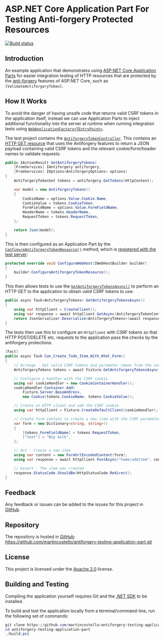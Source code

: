 # ASP.NET Core Application Part For Testing Anti-forgery Protected Resources

[![Build status](https://github.com/martincostello/antiforgery-testing-application-part/workflows/build/badge.svg?branch=main&event=push)](https://github.com/martincostello/antiforgery-testing-application-part/actions?query=workflow%3Abuild+branch%3Amain+event%3Apush)

## Introduction

An example application that demonstrates using [ASP.NET Core Application Parts](https://docs.microsoft.com/en-us/aspnet/core/mvc/advanced/app-parts "Share controllers, views, Razor Pages and more with Application Parts") for easier integration testing of HTTP resources that are protected by the [anti-forgery](https://docs.microsoft.com/en-us/aspnet/core/security/anti-request-forgery "Prevent Cross-Site Request Forgery (XSRF/CSRF) attacks in ASP.NET Core") features of ASP.NET Core, such as `[ValidateAntiforgeryToken]`.

## How It Works

To avoid the danger of having unsafe code that returns valid CSRF tokens in the application itself, instead we can use Application Parts to inject additional functionality into the server at runtime when running integration tests using [`WebApplicationFactory<TEntryPoint>`](https://docs.microsoft.com/en-us/aspnet/core/test/integration-tests "Integration tests in ASP.NET Core").

The test project contains the [`AntiforgeryTokenController`](https://github.com/martincostello/antiforgery-testing-application-part/blob/main/tests/TodoApp.Tests/AntiforgeryTokenController.cs). This contains an [HTTP GET resource](https://github.com/martincostello/antiforgery-testing-application-part/blob/bb5a005c4defb83eeb858565ea5eb83effdf8d37/tests/TodoApp.Tests/AntiforgeryTokenController.cs#L39-L58) that uses the Antiforgery features to return a JSON payload containing valid CSRF tokens and the relevant cookie/form/header names to validate requests:

```csharp
public IActionResult GetAntiforgeryTokens(
    [FromServices] IAntiforgery antiforgery,
    [FromServices] IOptions<AntiforgeryOptions> options)
{
    AntiforgeryTokenSet tokens = antiforgery.GetTokens(HttpContext);

    var model = new AntiforgeryTokens()
    {
        CookieName = options.Value.Cookie.Name,
        CookieValue = tokens.CookieToken,
        FormFieldName = options.Value.FormFieldName,
        HeaderName = tokens.HeaderName,
        RequestToken = tokens.RequestToken,
    };

    return Json(model);
}
```

This is then configured as an Application Part by the [`ConfigureAntiforgeryTokenResource()`](https://github.com/martincostello/antiforgery-testing-application-part/blob/bb5a005c4defb83eeb858565ea5eb83effdf8d37/tests/TodoApp.Tests/IWebHostBuilderExtensions.cs#L25-L35) method, which is [registered with the test server](https://github.com/martincostello/antiforgery-testing-application-part/blob/bb5a005c4defb83eeb858565ea5eb83effdf8d37/tests/TodoApp.Tests/TestServerFixture.cs#L62):

```csharp
protected override void ConfigureWebHost(IWebHostBuilder builder)
{
    builder.ConfigureAntiforgeryTokenResource();
}
```

This then allows tests to use the [`GetAntiforgeryTokensAsync()`](https://github.com/martincostello/antiforgery-testing-application-part/blob/bb5a005c4defb83eeb858565ea5eb83effdf8d37/tests/TodoApp.Tests/TestServerFixture.cs#L46-L57) to perform an HTTP GET to the application to obtain valid CSRF tokens to use:

```csharp
public async Task<AntiforgeryTokens> GetAntiforgeryTokensAsync()
{
    using var httpClient = CreateClient();
    using var response = await httpClient.GetAsync(AntiforgeryTokenController.GetTokensUri);
    return JsonSerializer.Deserialize<AntiforgeryTokens>(await response.Content.ReadAsStringAsync());
}
```

The tests then use this to configure an `HttpClient` with CSRF tokens so that HTTP POST/DELETE etc. requests to the application pass the checks by the antiforgery protections.

```csharp
[Fact]
public async Task Can_Create_Todo_Item_With_Html_Form()
{
    // Arrange - Get valid CSRF tokens and parameter names from the server
    AntiforgeryTokens tokens = await Fixture.GetAntiforgeryTokensAsync();

    // Configure a handler with the CSRF cookie
    using var cookieHandler = new CookieContainerHandler();
    cookieHandler.Container.Add(
        Fixture.Server.BaseAddress,
        new Cookie(tokens.CookieName, tokens.CookieValue));

    // Create an HTTP client and add the CSRF cookie
    using var httpClient = Fixture.CreateDefaultClient(cookieHandler);

    // Create form content to create a new item with the CSRF parameter added
    var form = new Dictionary<string, string>()
    {
        [tokens.FormFieldName] = tokens.RequestToken,
        ["text"] = "Buy milk",
    };

    // Act - Create a new item
    using var content = new FormUrlEncodedContent(form);
    using var response = await httpClient.PostAsync("home/additem", content);

    // Assert - The item was created
    response.StatusCode.ShouldBe(HttpStatusCode.Redirect);
}
```

## Feedback

Any feedback or issues can be added to the issues for this project in [GitHub](https://github.com/martincostello/antiforgery-testing-application-part/issues "Issues for this project on GitHub.com").

## Repository

The repository is hosted in [GitHub](https://github.com/martincostello/antiforgery-testing-application-part "This project on GitHub.com"): https://github.com/martincostello/antiforgery-testing-application-part.git

## License

This project is licensed under the [Apache 2.0](http://www.apache.org/licenses/LICENSE-2.0.txt "The Apache 2.0 license") license.

## Building and Testing

Compiling the application yourself requires Git and the [.NET SDK](https://www.microsoft.com/net/download/core "Download the .NET SDK") to be installed.

To build and test the application locally from a terminal/command-line, run the following set of commands:

```powershell
git clone https://github.com/martincostello/antiforgery-testing-application-part.git
cd antiforgery-testing-application-part
./build.ps1
```
